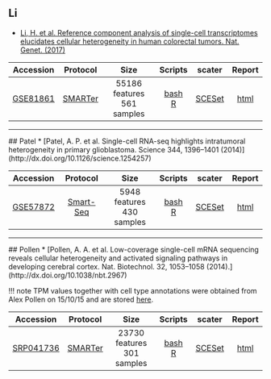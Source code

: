 ## Li
* [Li, H. et al. Reference component analysis of single-cell transcriptomes elucidates cellular heterogeneity in human colorectal tumors. Nat. Genet. (2017)](http://www.nature.com/ng/journal/vaop/ncurrent/full/ng.3818.html)

|Accession|Protocol|Size|Scripts|scater|Report|
|:-:|:-:|:-:|:-:|:-:|:-:|
|[GSE81861](https://www.ncbi.nlm.nih.gov/geo/query/acc.cgi?acc=GSE81861)|[SMARTer](http://www.clontech.com/US/Products/cDNA_Synthesis_and_Library_Construction/Next_Gen_Sequencing_Kits/Total_RNA-Seq/Universal_RNA_Seq_Random_Primed)|55186 features<br>561 samples  |[bash](https://github.com/hemberg-lab/scRNA.seq.datasets/blob/master/bash/li.sh)<br>[R](https://github.com/hemberg-lab/scRNA.seq.datasets/blob/master/R/li.R)|[SCESet](https://scrnaseq-public-datasets.s3.amazonaws.com/scater-objects/li.rds)|[html](https://scrnaseq-public-datasets.s3.amazonaws.com/scater-reports/li.html)|

<hr>
## Patel
* [Patel, A. P. et al. Single-cell RNA-seq highlights intratumoral heterogeneity in primary glioblastoma. Science 344, 1396–1401 (2014)](http://dx.doi.org/10.1126/science.1254257)

|Accession|Protocol|Size|Scripts|scater|Report|
|:-:|:-:|:-:|:-:|:-:|:-:|
|[GSE57872](https://www.ncbi.nlm.nih.gov/geo/query/acc.cgi?acc=GSE57872)|[Smart-Seq](http://dx.doi.org/10.1038/nbt.2282)|5948 features<br>430 samples  |[bash](https://github.com/hemberg-lab/scRNA.seq.datasets/blob/master/bash/patel.sh)<br>[R](https://github.com/hemberg-lab/scRNA.seq.datasets/blob/master/R/patel.R)|[SCESet](https://scrnaseq-public-datasets.s3.amazonaws.com/scater-objects/patel.rds)|[html](https://scrnaseq-public-datasets.s3.amazonaws.com/scater-reports/patel.html)|

<hr>
## Pollen
* [Pollen, A. A. et al. Low-coverage single-cell mRNA sequencing reveals cellular heterogeneity and activated signaling pathways in developing cerebral cortex. Nat. Biotechnol. 32, 1053–1058 (2014).](http://dx.doi.org/10.1038/nbt.2967)

!!! note
    TPM values together with cell type annotations were obtained from Alex Pollen on 15/10/15 and are stored [here](https://s3.amazonaws.com/scrnaseq-public-datasets/manual-data/pollen/NBT_hiseq_linear_tpm_values.txt).

|Accession|Protocol|Size|Scripts|scater|Report|
|:-:|:-:|:-:|:-:|:-:|:-:|
|[SRP041736](https://www.ncbi.nlm.nih.gov/sra?term=SRP041736)|[SMARTer](http://www.clontech.com/US/Products/cDNA_Synthesis_and_Library_Construction/Next_Gen_Sequencing_Kits/Total_RNA-Seq/Universal_RNA_Seq_Random_Primed)|23730 features<br>301 samples  |[bash](https://github.com/hemberg-lab/scRNA.seq.datasets/blob/master/bash/pollen.sh)<br>[R](https://github.com/hemberg-lab/scRNA.seq.datasets/blob/master/R/pollen.R)|[SCESet](https://scrnaseq-public-datasets.s3.amazonaws.com/scater-objects/pollen.rds)|[html](https://scrnaseq-public-datasets.s3.amazonaws.com/scater-reports/pollen.html)|
